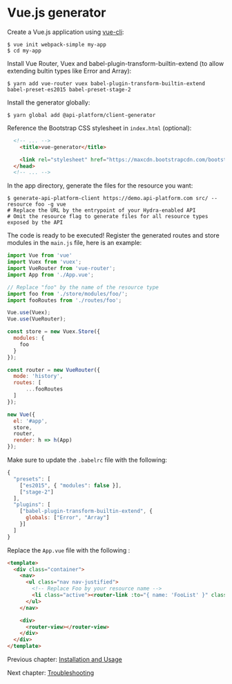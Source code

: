 # Vue.js generator

Create a Vue.js application using [vue-cli](https://github.com/vuejs/vue-cli):

    $ vue init webpack-simple my-app
    $ cd my-app

Install Vue Router, Vuex and babel-plugin-transform-builtin-extend (to allow extending bultin types like Error and Array):

    $ yarn add vue-router vuex babel-plugin-transform-builtin-extend babel-preset-es2015 babel-preset-stage-2 

Install the generator globally:

    $ yarn global add @api-platform/client-generator

Reference the Bootstrap CSS stylesheet in `index.html` (optional):

```html
  <!-- ... -->
    <title>vue-generator</title>

    <link rel="stylesheet" href="https://maxcdn.bootstrapcdn.com/bootstrap/3.3.7/css/bootstrap.min.css" integrity="sha384-BVYiiSIFeK1dGmJRAkycuHAHRg32OmUcww7on3RYdg4Va+PmSTsz/K68vbdEjh4u" crossorigin="anonymous">
  </head>
  <!-- ... -->
```

In the app directory, generate the files for the resource you want:

    $ generate-api-platform-client https://demo.api-platform.com src/ --resource foo -g vue
    # Replace the URL by the entrypoint of your Hydra-enabled API
    # Omit the resource flag to generate files for all resource types exposed by the API

The code is ready to be executed! Register the generated routes and store modules in the `main.js` file, here is an example:

```javascript
import Vue from 'vue'
import Vuex from 'vuex';
import VueRouter from 'vue-router';
import App from './App.vue';

// Replace "foo" by the name of the resource type
import foo from './store/modules/foo/';
import fooRoutes from './routes/foo';

Vue.use(Vuex);
Vue.use(VueRouter);

const store = new Vuex.Store({
  modules: {
    foo
  }
});

const router = new VueRouter({
  mode: 'history',
  routes: [
      ...fooRoutes
  ]
});

new Vue({
  el: '#app',
  store,
  router,
  render: h => h(App)
});
```

Make sure to update the `.babelrc` file with the following:

```javascript
{
  "presets": [
    ["es2015", { "modules": false }],
    ["stage-2"]
  ],
  "plugins": [
    ["babel-plugin-transform-builtin-extend", {
      globals: ["Error", "Array"]
    }]
  ]
}
```

Replace the `App.vue` file with the following :

```html
<template>
  <div class="container">
    <nav>
      <ul class="nav nav-justified">
        <!-- Replace Foo by your resource name -->
        <li class="active"><router-link :to="{ name: 'FooList' }" class="active">Foos</router-link></li>
      </ul>
    </nav>

    <div>
      <router-view></router-view>
    </div>
  </div>
</template>
```
Previous chapter: [Installation and Usage](installation-and-usage.md)

Next chapter: [Troubleshooting](troubleshooting.md)
